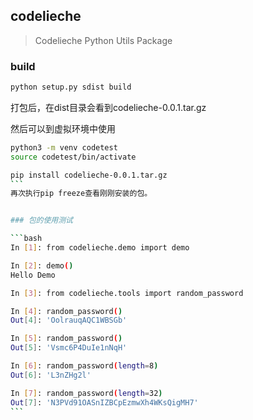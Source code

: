 ## codelieche

> Codelieche Python Utils Package


### build

```bash
python setup.py sdist build
```
打包后，在dist目录会看到codelieche-0.0.1.tar.gz

然后可以到虚拟环境中使用
````bash
python3 -m venv codetest
source codetest/bin/activate

pip install codelieche-0.0.1.tar.gz
```
再次执行pip freeze查看刚刚安装的包。


### 包的使用测试

```bash
In [1]: from codelieche.demo import demo

In [2]: demo()
Hello Demo

In [3]: from codelieche.tools import random_password

In [4]: random_password()
Out[4]: 'OolrauqAQC1WBSGb'

In [5]: random_password()
Out[5]: 'Vsmc6P4DuIe1nNqH'

In [6]: random_password(length=8)
Out[6]: 'L3nZHg2l'

In [7]: random_password(length=32)
Out[7]: 'N3PVd91OASnIZBCpEzmwXh4WKsQigMH7'
```

